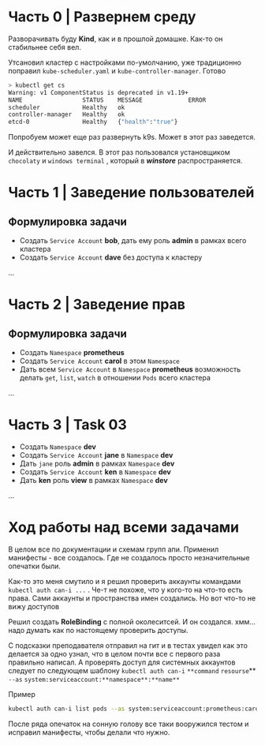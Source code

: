 # Часть 0 | Развернем среду

Разворачивать буду **Kind**, как и в прошлой домашке. Как-то он стабильнее себя вел.

Утсановил кластер с настройками по-умолчанию, уже традиционно поправил `kube-scheduler.yaml` и `kube-controller-manager`. Готово

```bash
> kubectl get cs
Warning: v1 ComponentStatus is deprecated in v1.19+
NAME                 STATUS    MESSAGE             ERROR
scheduler            Healthy   ok
controller-manager   Healthy   ok
etcd-0               Healthy   {"health":"true"}
```

Попробуем может еще раз развернуть k9s. Может в этот раз заведется.

И действительно завелся. В этот раз пользовался установщиком `chocolaty` и  `windows terminal` , который в ***winstore*** распространяется.

# Часть 1 | Заведение пользователей

## Формулировка задачи

- Создать `Service Account` **bob**, дать ему роль **admin** в рамках всего кластера
- Создать `Service Account` **dave** без доступа к кластеру

...

# Часть 2 | Заведение прав

## Формулировка задачи

- Создать `Namespace` **prometheus**
- Создать `Service Account` **carol** в этом `Namespace`
- Дать всем `Service Account` в `Namespace` **prometheus** возможность делать `get`, `list`, `watch` в отношении `Pods` всего кластера

...

# Часть 3 | Task 03

- Создать `Namespace` **dev**
- Создать `Service Account` **jane** в `Namespace` **dev**
- Дать `jane` роль **admin** в рамках `Namespace` **dev**
- Создать `Service Account` **ken** в `Namespace` **dev**
- Дать **ken** роль **view** в рамках `Namespace` **dev**

...

# Ход работы над всеми задачами

В целом все по документации и схемам групп апи. Применил манифесты - все создалось. Где не создалось просто незначительные опечатки были. 

Как-то это меня смутило и я решил проверить аккаунты командами `kubectl auth can-i ...` . Че-т не похоже, что у кого-то на что-то есть права. Сами аккаунты и пространства имен создались. Но вот что-то не вижу доступов

Решил создать **RoleBinding** с полной околеситсей. И он создался. хмм... надо думать как по настоящему проверить доступы.

С подсказки преподавателя отправил на гит и в тестах увидел как это делается за одно узнал, что в целом почти все с первого раза правильно написал. А проверять доступ для системных аккаунтов следует по следующем шаблону
`kubectl auth can-i` `**command` `resourse`** `--as` `system:serviceaccount:**namespace**:**name**`

Пример

```bash
kubectl auth can-i list pods --as system:serviceaccount:prometheus:carol
```

После ряда опечаток на сонную голову все таки вооружился тестом и исправил манифесты, чтобы делали что нужно.